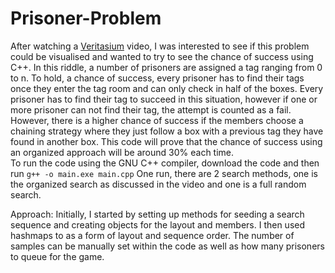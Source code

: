 # Prisoner-Problem
After watching a [Veritasium](https://www.youtube.com/watch?v=iSNsgj1OCLA) video, I was interested to see if this problem could be visualised and wanted to try to see the chance of success using C++.
In this riddle, a number of prisoners are assigned a tag ranging from 0 to n. To hold, a chance of success, every prisoner has to find their tags once they enter the tag room and can only check in half of the boxes. Every prisoner has to find their tag to succeed in this situation, however if one or more prisoner can not find their tag, the attempt is counted as a fail. However, there is a higher chance of success if the members choose a chaining strategy where they just follow a box with a previous tag they have found in another box. This code will prove that the chance of success using an organized approach will be around 30% each time.  
To run the code using the GNU C++ compiler, download the code and then run ```g++ -o main.exe main.cpp```
One run, there are 2 search methods, one is the organized search as discussed in the video and one is a full random search. 

Approach:
Initially, I started by setting up methods for seeding a search sequence and creating objects for the layout and members. I then used hashmaps to as a form of layout and sequence order. The number of samples can be manually set within the code as well as how many prisoners to queue for the game. 

